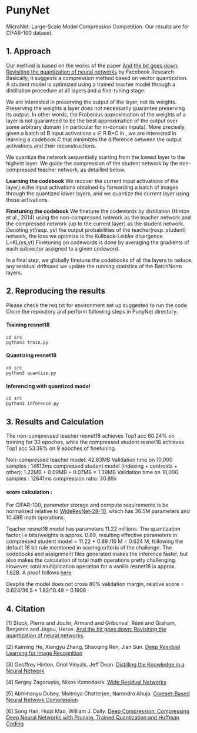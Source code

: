 # PunyNet
MicroNet: Large-Scale Model Compression Competition.
Our results are for CIFAR-100 dataset.

## 1. Approach
Our method is based on the works of the paper [And the bit goes down: Revisiting the quantization of neural networks](https://arxiv.org/abs/1907.05686) by Facebook Research. Basically, it suggests a compression method based on vector quantization. A student model is optimized using a trained teacher model through a distillation procedure at all layers and a fine-tuning stage.

We are interested in preserving the output of the layer, not its weights. Preserving the weights a layer does not necessarily guarantee preserving its output. In other words, the Frobenius approximation of the weights of a layer is not guaranteed to be the best approximation of the output over some arbitrary domain (in particular
for in-domain inputs).
More precisely, given a batch of B input activations x ∈ R B×C in , we are interested in learning a codebook C that minimizes the difference between the output activations and their reconstructions.

We quantize the network sequentially starting from the lowest layer to the highest layer. We guide the compression of the student network by the non-compressed teacher network, as detailled below.

<b>Learning the codebook</b>  We recover the current input activations of the layer,i.e.the input activations obtained by forwarding a batch of images through the quantized lower layers, and we quantize the current layer using those activations.

<b>Finetuning the codebook</b> We finetune the codewords by distillation (Hinton et al., 2014) using the non-compressed network as the teacher network and the compressed network (up to the current layer) as the student network.  Denoting yt(resp. ys) the output probabilities of the teacher(resp.  student) network, the loss we optimize is the Kullback-Leibler divergence L=KL(ys,yt).Finetuning on codewords is done by averaging the gradients of each subvector assigned to a given codeword.

In a final step,  we globally finetune the codebooks of all the layers to reduce any residual driftsand we update the running statistics of the BatchNorm layers.

## 2. Reproducing the results

Please check the req.txt for environment set up suggested to run the code.
Clone the repository and perform following steps in PunyNet directory.
#### Training resnet18 
```
cd src
python3 train.py
```
#### Quantizing resnet18
```
cd src
python3 quantize.py
```
#### Inferencing with quantized model
```
cd src
python3 inference.py
```

## 3. Results and Calculation

The non-compressed teacher resnet18 achieves Top1 acc 60.24% on training for 30 epoches, while the compressed student resnet18 achieves Top1 acc 53.39% on 9 epoches of finetuning.

Non-compressed teacher model: 42.83MB
Validation time on 10,000 samples : 14613ms
compressed student model (indexing + centroids + other): 1.22MB + 0.09MB + 0.07MB = 1.39MB
Validation time on 10,000 samples : 12641ms
compression ratio: 30.89x

#### score calculation : 
For CIFAR-100, parameter storage and compute requirements is be normalized relative to [WideResNet-28-10](https://arxiv.org/pdf/1605.07146.pdf), which has 36.5M parameters and 10.49B math operations.

Teacher resnet18 model has parameters 11.22 millions. The quantization factor,i.e bits/weights is approx. 0.89, resulting effective parameters in compressed student model = 11.22 * 0.89 /16 M = 0.624 M, following the default 16 bit rule mentioned in scoring criteria of the challenge. The codebooks and assignment files generated makes the inference faster, but also makes the calculation of total math operations pretty challenging. However, total multiplication operation for a vanilla resnet18 is approx. 1.82B. A proof follows [here](https://github.com/GopiKishan14/PunyNet/blob/master/src/math_op_cal.txt)

Despite the model does not cross 80% validation margin, relative score = 0.624/36.5 + 1.82/10.49 = 0.1906

## 4. Citation

[1] Stock, Pierre and Joulin, Armand and Gribonval, Rémi and Graham, Benjamin and Jégou, Hervé. [And the bit goes down: Revisiting the quantization of neural networks](https://arxiv.org/abs/1907.05686).

[2] Kaiming He, Xiangyu Zhang, Shaoqing Ren, Jian Sun. [Deep Residual Learning for Image Recognition](https://arxiv.org/abs/1512.03385)

[3] Geoffrey Hinton, Oriol Vinyals, Jeff Dean. [Distilling the Knowledge in a Neural Network](https://arxiv.org/abs/1503.02531)

[4] Sergey Zagoruyko, Nikos Komodakis. [Wide Residual Networks](https://arxiv.org/abs/1605.07146)

[5] Abhimanyu Dubey, Moitreya Chatterjee, Narendra Ahuja. [Coreset-Based Neural Network Compression](https://arxiv.org/abs/1807.09810)

[6] Song Han, Huizi Mao, William J. Dally. [Deep Compression: Compressing Deep Neural Networks with Pruning, Trained Quantization and Huffman Coding](https://arxiv.org/abs/1510.00149)
